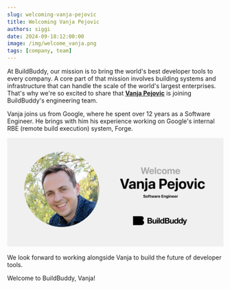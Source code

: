 ```yaml
---
slug: welcoming-vanja-pejovic
title: Welcoming Vanja Pejovic
authors: siggi
date: 2024-09-18:12:00:00
image: /img/welcome_vanja.png
tags: [company, team]
---
```


At BuildBuddy, our mission is to bring the world's best developer tools to every company. A core part of that mission involves building systems and infrastructure that can handle the scale of the world's largest enterprises. That's why we're so excited to share that [**Vanja Pejovic**](https://www.linkedin.com/in/vanja-pejovic/) is joining BuildBuddy's engineering team. 

Vanja joins us from Google, where he spent over 12 years as a Software Engineer. He brings with him his experience working on Google's internal RBE (remote build execution) system, Forge.

![](../static/img/blog/welcome_vanja.png)

We look forward to working alongside Vanja to build the future of developer tools.

Welcome to BuildBuddy, Vanja!

<!-- truncate -->
